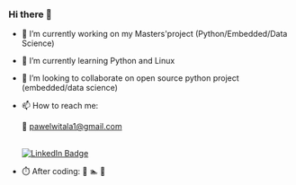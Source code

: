 ### Hi there 👋

- 🔭 I’m currently working on my Masters'project (Python/Embedded/Data Science)
- 🌱 I’m currently learning Python and Linux
- 👯 I’m looking to collaborate on open source python project (embedded/data science) 
- 📫 How to reach me: 

    📧 pawelwitala1@gmail.com </br></br>
    
    <a href="https://www.linkedin.com/in/pawe%C5%82-wita%C5%82a">
    <img src="https://img.shields.io/badge/LinkedIn-blue?style=for-the-badge&logo=linkedin&logoColor=white" alt="LinkedIn Badge"/>
     </a>


- ⏱️ After coding:
    🚴 🏊 🚗
